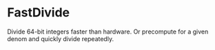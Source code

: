 # FastDivide
Divide 64-bit integers faster than hardware. Or precompute for a given denom and quickly divide repeatedly.
